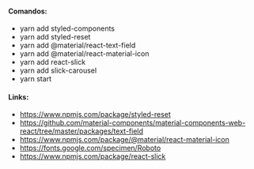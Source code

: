 #### Comandos:
- yarn add styled-components
- yarn add styled-reset
- yarn add @material/react-text-field
- yarn add @material/react-material-icon
- yarn add react-slick
- yarn add slick-carousel
- yarn start

#### Links:
- https://www.npmjs.com/package/styled-reset
- https://github.com/material-components/material-components-web-react/tree/master/packages/text-field
- https://www.npmjs.com/package/@material/react-material-icon
- https://fonts.google.com/specimen/Roboto
- https://www.npmjs.com/package/react-slick